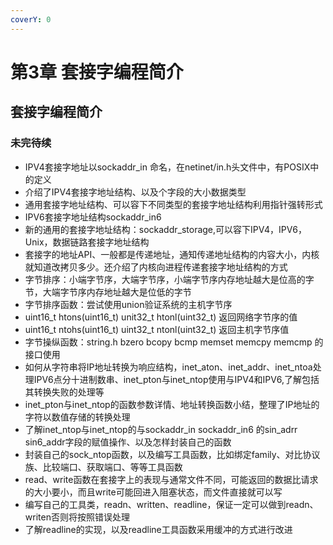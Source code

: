 ```yaml
---
coverY: 0
---
```


# 第3章 套接字编程简介

## 套接字编程简介

### 未完待续

* IPV4套接字地址以sockaddr_in 命名，在netinet/in.h头文件中，有POSIX中的定义  
* 介绍了IPV4套接字地址结构、以及个字段的大小数据类型  
* 通用套接字地址结构、可以容下不同类型的套接字地址结构利用指针强转形式  
* IPV6套接字地址结构sockaddr_in6  
* 新的通用的套接字地址结构：sockaddr_storage,可以容下IPV4，IPV6，Unix，数据链路套接字地址结构  
* 套接字的地址API、一般都是传递地址，通知传递地址结构的内容大小，内核就知道改拷贝多少。还介绍了内核向进程传递套接字地址结构的方式  
* 字节排序：小端字节序，大端字节序，小端字节序内存地址越大是位高的字节，大端字节序内存地址越大是位低的字节  
* 字节排序函数：尝试使用union验证系统的主机字节序  
* uint16_t htons(uint16_t) unit32_t htonl(uint32_t) 返回网络字节序的值  
* uint16_t ntohs(uint16_t) uint32_t ntonl(uint32_t) 返回主机字节序值  
* 字节操纵函数：string.h bzero bcopy bcmp memset memcpy memcmp 的接口使用  
* 如何从字符串将IP地址转换为响应结构，inet_aton、inet_addr、inet_ntoa处理IPV6点分十进制数串、inet_pton与inet_ntop使用与IPV4和IPV6,了解包括其转换失败的处理等  
* inet_pton与inet_ntop的函数参数详情、地址转换函数小结，整理了IP地址的字符以数值存储的转换处理  
* 了解inet_ntop与inet_ntop的与sockaddr_in sockaddr_in6 的sin_adrr sin6_addr字段的赋值操作、以及怎样封装自己的函数  
* 封装自己的sock_ntop函数，以及编写工具函数，比如绑定family、对比协议族、比较端口、获取端口、等等工具函数  
* read、write函数在套接字上的表现与通常文件不同，可能返回的数据比请求的大小要小，而且write可能回进入阻塞状态，而文件直接就可以写  
* 编写自己的工具类，readn、written、readline，保证一定可以做到readn、writen否则将按照错误处理  
* 了解readline的实现，以及readline工具函数采用缓冲的方式进行改进  
